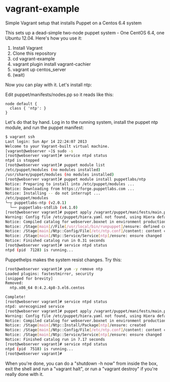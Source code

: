 vagrant-example
===============

Simple Vagrant setup that installs Puppet on a Centos 6.4 system

This sets up a dead-simple two-node puppet system - One CentOS 6.4, one Ubuntu 12.04. Here's how you use it:

1. Install Vagrant
2. Clone this repository
3. cd vagrant-example
4. vagrant plugin install vagrant-cachier
5. vagrant up centos_server
6. (wait)

Now you can play with it. Let's install ntp:

Edit puppet/manifests/nodes.pp so it reads like this:
```
node default {
  class { 'ntp': }
}
```

Let's do that by hand. Log in to the running system, install the puppet ntp module, and run the puppet manifest:

```bash
$ vagrant ssh
Last login: Sun Apr 14 22:24:07 2013
Welcome to your Vagrant-built virtual machine.
[vagrant@webserver ~]$ sudo -s
[root@webserver vagrant]# service ntpd status
ntpd is stopped
[root@webserver vagrant]# puppet module list
/etc/puppet/modules (no modules installed)
/usr/share/puppet/modules (no modules installed)
[root@webserver vagrant]# puppet module install puppetlabs/ntp
Notice: Preparing to install into /etc/puppet/modules ...
Notice: Downloading from https://forge.puppetlabs.com ...
Notice: Installing -- do not interrupt ...
/etc/puppet/modules
└─┬ puppetlabs-ntp (v2.0.1)
  └── puppetlabs-stdlib (v4.1.0)
[root@webserver vagrant]# puppet apply /vagrant/puppet/manifests/main.pp
Warning: Config file /etc/puppet/hiera.yaml not found, using Hiera defaults
Notice: Compiled catalog for webserver.boxnet in environment production in 0.60 seconds
Notice: /Stage[main]//File[/usr/local/bin/runpuppet]/ensure: defined content as '{md5}796230865256e4deac14c66312233c81'
Notice: /Stage[main]/Ntp::Config/File[/etc/ntp.conf]/content: content changed '{md5}23775267ed60eb3b50806d7aeaa2a0f1' to '{md5}4b263233a4890fad5349d9e314e65f18'
Notice: /Stage[main]/Ntp::Service/Service[ntp]/ensure: ensure changed 'stopped' to 'running'
Notice: Finished catalog run in 0.31 seconds
[root@webserver vagrant]# service ntpd status
ntpd (pid  7128) is running...
```

Puppethelps makes the system resist changes. Try this:

```bash
[root@webserver vagrant]# yum -y remove ntp
Loaded plugins: fastestmirror, security
[snipped for brevity]
Removed:
  ntp.x86_64 0:4.2.4p8-3.el6.centos

Complete!
[root@webserver vagrant]# service ntpd status
ntpd: unrecognized service
[root@webserver vagrant]# puppet apply /vagrant/puppet/manifests/main.pp
Warning: Config file /etc/puppet/hiera.yaml not found, using Hiera defaults
Notice: Compiled catalog for webserver.boxnet in environment production in 0.59 seconds
Notice: /Stage[main]/Ntp::Install/Package[ntp]/ensure: created
Notice: /Stage[main]/Ntp::Config/File[/etc/ntp.conf]/content: content changed '{md5}23775267ed60eb3b50806d7aeaa2a0f1' to '{md5}4b263233a4890fad5349d9e314e65f18'
Notice: /Stage[main]/Ntp::Service/Service[ntp]/ensure: ensure changed 'stopped' to 'running'
Notice: Finished catalog run in 7.17 seconds
[root@webserver vagrant]# service ntpd status
ntpd (pid  7518) is running...
[root@webserver vagrant]#
```

When you're done, you can do a "shutdown -h now" from inside the box, exit the shell and run a "vagrant halt", or run a "vagrant destroy" if you're really done with it.

